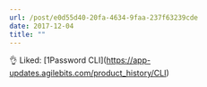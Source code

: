 ```yaml
---
url: /post/e0d55d40-20fa-4634-9faa-237f63239cde
date: 2017-12-04
title: ""
---
```


👌 Liked: \[1Password CLI\](https://app-updates.agilebits.com/product_history/CLI)